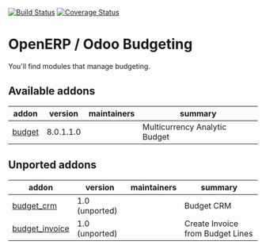 [![Build Status](https://travis-ci.org/OCA/account-budgeting.svg?branch=master)](https://travis-ci.org/OCA/account-budgeting)
[![Coverage Status](https://coveralls.io/repos/OCA/account-budgeting/badge.png?branch=master)](https://coveralls.io/r/OCA/account-budgeting?branch=master)

OpenERP / Odoo Budgeting
========================

You'll find modules that manage budgeting.

[//]: # (addons)

Available addons
----------------
addon | version | maintainers | summary
--- | --- | --- | ---
[budget](budget/) | 8.0.1.1.0 |  | Multicurrency Analytic Budget


Unported addons
---------------
addon | version | maintainers | summary
--- | --- | --- | ---
[budget_crm](budget_crm/) | 1.0 (unported) |  | Budget CRM
[budget_invoice](budget_invoice/) | 1.0 (unported) |  | Create Invoice from Budget Lines

[//]: # (end addons)
